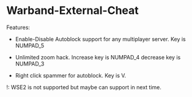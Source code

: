 # Warband-External-Cheat
Features:

- Enable-Disable Autoblock support for any multiplayer server. Key is NUMPAD_5

- Unlimited zoom hack. Increase key is NUMPAD_4 decrease key is NUMPAD_3

- Right click spammer for autoblock. Key is V.

!: WSE2 is not supported but maybe can support in next time.
